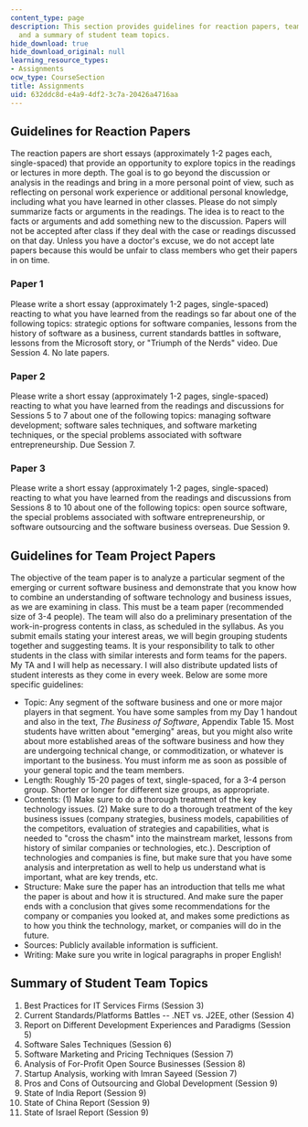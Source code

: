 ```yaml
---
content_type: page
description: This section provides guidelines for reaction papers, team project papers,
  and a summary of student team topics.
hide_download: true
hide_download_original: null
learning_resource_types:
- Assignments
ocw_type: CourseSection
title: Assignments
uid: 632ddc8d-e4a9-4df2-3c7a-20426a4716aa
---
```


Guidelines for Reaction Papers
------------------------------

The reaction papers are short essays (approximately 1-2 pages each, single-spaced) that provide an opportunity to explore topics in the readings or lectures in more depth. The goal is to go beyond the discussion or analysis in the readings and bring in a more personal point of view, such as reflecting on personal work experience or additional personal knowledge, including what you have learned in other classes. Please do not simply summarize facts or arguments in the readings. The idea is to react to the facts or arguments and add something new to the discussion. Papers will not be accepted after class if they deal with the case or readings discussed on that day. Unless you have a doctor's excuse, we do not accept late papers because this would be unfair to class members who get their papers in on time.

### Paper 1

Please write a short essay (approximately 1-2 pages, single-spaced) reacting to what you have learned from the readings so far about one of the following topics: strategic options for software companies, lessons from the history of software as a business, current standards battles in software, lessons from the Microsoft story, or "Triumph of the Nerds" video. Due Session 4. No late papers.

### Paper 2

Please write a short essay (approximately 1-2 pages, single-spaced) reacting to what you have learned from the readings and discussions for Sessions 5 to 7 about one of the following topics: managing software development; software sales techniques, and software marketing techniques, or the special problems associated with software entrepreneurship. Due Session 7.

### Paper 3

Please write a short essay (approximately 1-2 pages, single-spaced) reacting to what you have learned from the readings and discussions from Sessions 8 to 10 about one of the following topics: open source software, the special problems associated with software entrepreneurship, or software outsourcing and the software business overseas. Due Session 9.

Guidelines for Team Project Papers
----------------------------------

The objective of the team paper is to analyze a particular segment of the emerging or current software business and demonstrate that you know how to combine an understanding of software technology and business issues, as we are examining in class. This must be a team paper (recommended size of 3-4 people). The team will also do a preliminary presentation of the work-in-progress contents in class, as scheduled in the syllabus. As you submit emails stating your interest areas, we will begin grouping students together and suggesting teams. It is your responsibility to talk to other students in the class with similar interests and form teams for the papers. My TA and I will help as necessary. I will also distribute updated lists of student interests as they come in every week. Below are some more specific guidelines:

*   Topic: Any segment of the software business and one or more major players in that segment. You have some samples from my Day 1 handout and also in the text, _The Business of Software_, Appendix Table 15. Most students have written about "emerging" areas, but you might also write about more established areas of the software business and how they are undergoing technical change, or commoditization, or whatever is important to the business. You must inform me as soon as possible of your general topic and the team members.
*   Length: Roughly 15-20 pages of text, single-spaced, for a 3-4 person group. Shorter or longer for different size groups, as appropriate.
*   Contents: (1) Make sure to do a thorough treatment of the key technology issues. (2) Make sure to do a thorough treatment of the key business issues (company strategies, business models, capabilities of the competitors, evaluation of strategies and capabilities, what is needed to "cross the chasm" into the mainstream market, lessons from history of similar companies or technologies, etc.). Description of technologies and companies is fine, but make sure that you have some analysis and interpretation as well to help us understand what is important, what are key trends, etc.
*   Structure: Make sure the paper has an introduction that tells me what the paper is about and how it is structured. And make sure the paper ends with a conclusion that gives some recommendations for the company or companies you looked at, and makes some predictions as to how you think the technology, market, or companies will do in the future.
*   Sources: Publicly available information is sufficient.
*   Writing: Make sure you write in logical paragraphs in proper English!

Summary of Student Team Topics
------------------------------

1.  Best Practices for IT Services Firms (Session 3)
2.  Current Standards/Platforms Battles -- .NET vs. J2EE, other (Session 4)
3.  Report on Different Development Experiences and Paradigms (Session 5)
4.  Software Sales Techniques (Session 6)
5.  Software Marketing and Pricing Techniques (Session 7)
6.  Analysis of For-Profit Open Source Businesses (Session 8)
7.  Startup Analysis, working with Imran Sayeed (Session 7)
8.  Pros and Cons of Outsourcing and Global Development (Session 9)
9.  State of India Report (Session 9)
10.  State of China Report (Session 9)
11.  State of Israel Report (Session 9)